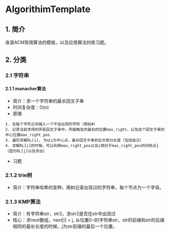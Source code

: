 # AlgorithimTemplate

## 1. 简介
收录ACM常用算法的模板，以及应用算法的练习题。

## 2. 分类
### 2.1 字符串
#### 2.1.1 manacher算法
- 简介：求一个字符串的最长回文子串
- 时间复杂度：O(n)
- 原理
```
1. 在每个字符之间插入一个不会出现的字符（例如#）
2. 记录当前求得的所有回文子串中，所能触及的最右的位置max_right，以及这个回文子串的中心位置max_right_pos
3. 遍历求解RL[i], 为以i为中心点，最长回文子串的左半部分长度（包括自己）
4. 求解RL[i]的时候，可以利用max_right_pos以及i相对于max_right_pos的对称点j（因为RL[j]以及求出）
```
- 习题

### 2.1.2 trie树
- 简介：字符串哈希的变种，用树记录出现过的字符串，每个节点为一个字母。

### 2.1.3 KMP算法
- 简介：有字符串str，str2，求str2是否在str中出现过
- 核心：求next数组，next[i] = j, 从位置0-i的字符串str，str的前缀和str的后缀相同的最长长度的时候，j为str前缀的最后一个位置。
